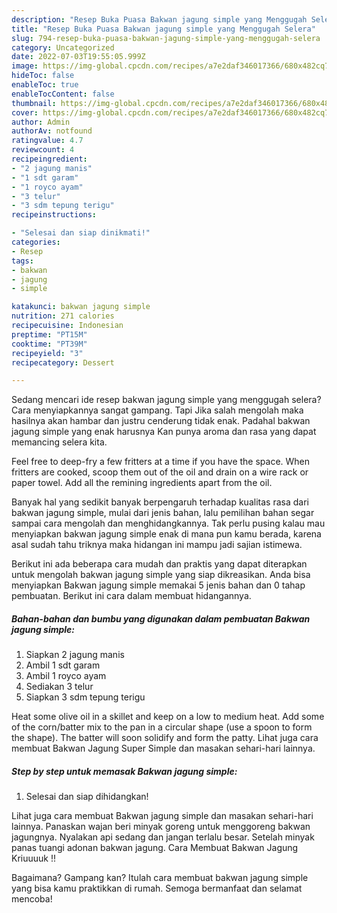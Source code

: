 ```yaml
---
description: "Resep Buka Puasa Bakwan jagung simple yang Menggugah Selera"
title: "Resep Buka Puasa Bakwan jagung simple yang Menggugah Selera"
slug: 794-resep-buka-puasa-bakwan-jagung-simple-yang-menggugah-selera
category: Uncategorized
date: 2022-07-03T19:55:05.999Z
image: https://img-global.cpcdn.com/recipes/a7e2daf346017366/680x482cq70/bakwan-jagung-simple-foto-resep-utama.jpg
hideToc: false
enableToc: true
enableTocContent: false
thumbnail: https://img-global.cpcdn.com/recipes/a7e2daf346017366/680x482cq70/bakwan-jagung-simple-foto-resep-utama.jpg
cover: https://img-global.cpcdn.com/recipes/a7e2daf346017366/680x482cq70/bakwan-jagung-simple-foto-resep-utama.jpg
author: Admin
authorAv: notfound
ratingvalue: 4.7
reviewcount: 4
recipeingredient:
- "2 jagung manis"
- "1 sdt garam"
- "1 royco ayam"
- "3 telur"
- "3 sdm tepung terigu"
recipeinstructions:

- "Selesai dan siap dinikmati!"
categories:
- Resep
tags:
- bakwan
- jagung
- simple

katakunci: bakwan jagung simple 
nutrition: 271 calories
recipecuisine: Indonesian
preptime: "PT15M"
cooktime: "PT39M"
recipeyield: "3"
recipecategory: Dessert

---
```



Sedang mencari ide resep bakwan jagung simple yang menggugah selera? Cara menyiapkannya sangat gampang. Tapi Jika salah mengolah maka hasilnya akan hambar dan justru cenderung tidak enak. Padahal bakwan jagung simple yang enak harusnya Kan punya aroma dan rasa yang dapat memancing selera kita.


Feel free to deep-fry a few fritters at a time if you have the space. When fritters are cooked, scoop them out of the oil and drain on a wire rack or paper towel. Add all the remining ingredients apart from the oil.

Banyak hal yang sedikit banyak berpengaruh terhadap kualitas rasa dari bakwan jagung simple, mulai dari jenis bahan, lalu pemilihan bahan segar sampai cara mengolah dan menghidangkannya. Tak perlu pusing kalau mau menyiapkan bakwan jagung simple enak di mana pun kamu berada, karena asal sudah tahu triknya maka hidangan ini mampu jadi sajian istimewa.


Berikut ini ada beberapa cara mudah dan praktis yang dapat diterapkan untuk mengolah bakwan jagung simple yang siap dikreasikan. Anda bisa menyiapkan Bakwan jagung simple memakai 5 jenis bahan dan 0 tahap pembuatan. Berikut ini cara dalam membuat hidangannya.

<!--inarticleads1-->

##### Bahan-bahan dan bumbu yang digunakan dalam pembuatan Bakwan jagung simple:

1. Siapkan 2 jagung manis
1. Ambil 1 sdt garam
1. Ambil 1 royco ayam
1. Sediakan 3 telur
1. Siapkan 3 sdm tepung terigu


Heat some olive oil in a skillet and keep on a low to medium heat. Add some of the corn/batter mix to the pan in a circular shape (use a spoon to form the shape). The batter will soon solidify and form the patty. Lihat juga cara membuat Bakwan Jagung Super Simple dan masakan sehari-hari lainnya. 

<!--inarticleads2-->

##### Step by step untuk memasak Bakwan jagung simple:


1. Selesai dan siap dihidangkan!

Lihat juga cara membuat Bakwan jagung simple dan masakan sehari-hari lainnya. Panaskan wajan beri minyak goreng untuk menggoreng bakwan jagungnya. Nyalakan api sedang dan jangan terlalu besar. Setelah minyak panas tuangi adonan bakwan jagung. Cara Membuat Bakwan Jagung Kriuuuuk !! 

Bagaimana? Gampang kan? Itulah cara membuat bakwan jagung simple yang bisa kamu praktikkan di rumah. Semoga bermanfaat dan selamat mencoba!
